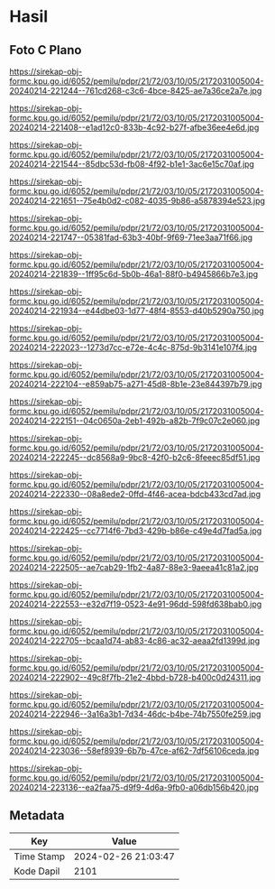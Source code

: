 # Hasil

## Foto C Plano

https://sirekap-obj-formc.kpu.go.id/6052/pemilu/pdpr/21/72/03/10/05/2172031005004-20240214-221244--761cd268-c3c6-4bce-8425-ae7a36ce2a7e.jpg

https://sirekap-obj-formc.kpu.go.id/6052/pemilu/pdpr/21/72/03/10/05/2172031005004-20240214-221408--e1ad12c0-833b-4c92-b27f-afbe36ee4e6d.jpg

https://sirekap-obj-formc.kpu.go.id/6052/pemilu/pdpr/21/72/03/10/05/2172031005004-20240214-221544--85dbc53d-fb08-4f92-b1e1-3ac6e15c70af.jpg

https://sirekap-obj-formc.kpu.go.id/6052/pemilu/pdpr/21/72/03/10/05/2172031005004-20240214-221651--75e4b0d2-c082-4035-9b86-a5878394e523.jpg

https://sirekap-obj-formc.kpu.go.id/6052/pemilu/pdpr/21/72/03/10/05/2172031005004-20240214-221747--05381fad-63b3-40bf-9f69-71ee3aa71f66.jpg

https://sirekap-obj-formc.kpu.go.id/6052/pemilu/pdpr/21/72/03/10/05/2172031005004-20240214-221839--1ff95c6d-5b0b-46a1-88f0-b4945866b7e3.jpg

https://sirekap-obj-formc.kpu.go.id/6052/pemilu/pdpr/21/72/03/10/05/2172031005004-20240214-221934--e44dbe03-1d77-48f4-8553-d40b5290a750.jpg

https://sirekap-obj-formc.kpu.go.id/6052/pemilu/pdpr/21/72/03/10/05/2172031005004-20240214-222023--1273d7cc-e72e-4c4c-875d-9b3141e107f4.jpg

https://sirekap-obj-formc.kpu.go.id/6052/pemilu/pdpr/21/72/03/10/05/2172031005004-20240214-222104--e859ab75-a271-45d8-8b1e-23e844397b79.jpg

https://sirekap-obj-formc.kpu.go.id/6052/pemilu/pdpr/21/72/03/10/05/2172031005004-20240214-222151--04c0650a-2eb1-492b-a82b-7f9c07c2e060.jpg

https://sirekap-obj-formc.kpu.go.id/6052/pemilu/pdpr/21/72/03/10/05/2172031005004-20240214-222245--dc8568a9-9bc8-42f0-b2c6-8feeec85df51.jpg

https://sirekap-obj-formc.kpu.go.id/6052/pemilu/pdpr/21/72/03/10/05/2172031005004-20240214-222330--08a8ede2-0ffd-4f46-acea-bdcb433cd7ad.jpg

https://sirekap-obj-formc.kpu.go.id/6052/pemilu/pdpr/21/72/03/10/05/2172031005004-20240214-222425--cc7714f6-7bd3-429b-b86e-c49e4d7fad5a.jpg

https://sirekap-obj-formc.kpu.go.id/6052/pemilu/pdpr/21/72/03/10/05/2172031005004-20240214-222505--ae7cab29-1fb2-4a87-88e3-9aeea41c81a2.jpg

https://sirekap-obj-formc.kpu.go.id/6052/pemilu/pdpr/21/72/03/10/05/2172031005004-20240214-222553--e32d7f19-0523-4e91-96dd-598fd638bab0.jpg

https://sirekap-obj-formc.kpu.go.id/6052/pemilu/pdpr/21/72/03/10/05/2172031005004-20240214-222705--bcaa1d74-ab83-4c86-ac32-aeaa2fd1399d.jpg

https://sirekap-obj-formc.kpu.go.id/6052/pemilu/pdpr/21/72/03/10/05/2172031005004-20240214-222902--49c8f7fb-21e2-4bbd-b728-b400c0d24311.jpg

https://sirekap-obj-formc.kpu.go.id/6052/pemilu/pdpr/21/72/03/10/05/2172031005004-20240214-222946--3a16a3b1-7d34-46dc-b4be-74b7550fe259.jpg

https://sirekap-obj-formc.kpu.go.id/6052/pemilu/pdpr/21/72/03/10/05/2172031005004-20240214-223036--58ef8939-6b7b-47ce-af62-7df56106ceda.jpg

https://sirekap-obj-formc.kpu.go.id/6052/pemilu/pdpr/21/72/03/10/05/2172031005004-20240214-223136--ea2faa75-d9f9-4d6a-9fb0-a06db156b420.jpg


## Metadata

| Key        | Value               |
| ---------- | ------------------- |
| Time Stamp | 2024-02-26 21:03:47 |
| Kode Dapil | 2101                |



